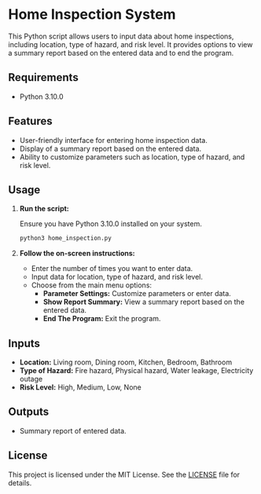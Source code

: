 # Home Inspection System

This Python script allows users to input data about home inspections, including location, type of hazard, and risk level. It provides options to view a summary report based on the entered data and to end the program.

## Requirements

- Python 3.10.0

## Features

- User-friendly interface for entering home inspection data.
- Display of a summary report based on the entered data.
- Ability to customize parameters such as location, type of hazard, and risk level.

## Usage

1. **Run the script:**

    Ensure you have Python 3.10.0 installed on your system.

    ```bash
    python3 home_inspection.py
    ```

2. **Follow the on-screen instructions:**

    - Enter the number of times you want to enter data.
    - Input data for location, type of hazard, and risk level.
    - Choose from the main menu options:
        - **Parameter Settings:** Customize parameters or enter data.
        - **Show Report Summary:** View a summary report based on the entered data.
        - **End The Program:** Exit the program.

## Inputs

- **Location:** Living room, Dining room, Kitchen, Bedroom, Bathroom
- **Type of Hazard:** Fire hazard, Physical hazard, Water leakage, Electricity outage
- **Risk Level:** High, Medium, Low, None

## Outputs

- Summary report of entered data.

## License

This project is licensed under the MIT License. See the [LICENSE](LICENSE) file for details.
